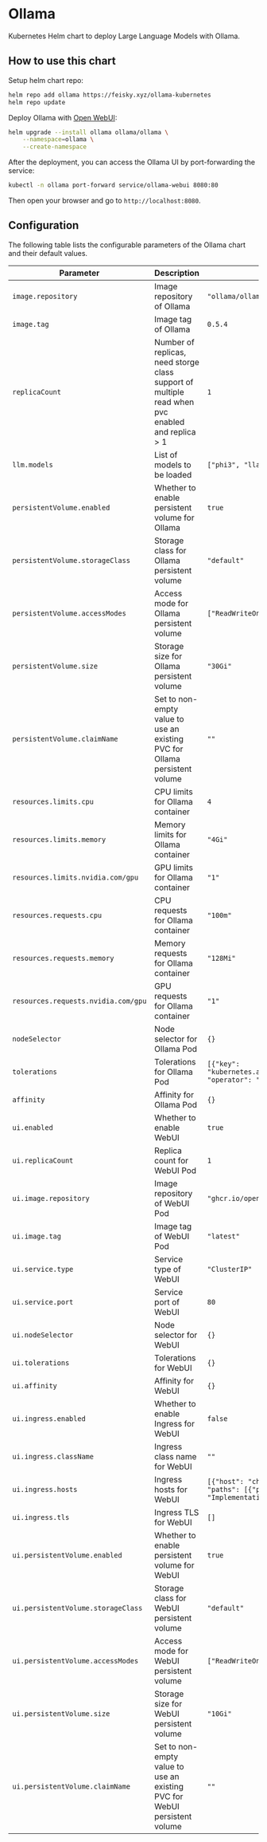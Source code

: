 # Ollama

Kubernetes Helm chart to deploy Large Language Models with Ollama.

## How to use this chart

Setup helm chart repo:

```bash
helm repo add ollama https://feisky.xyz/ollama-kubernetes
helm repo update
```

Deploy Ollama with [Open WebUI](https://github.com/open-webui/open-webui):

```sh
helm upgrade --install ollama ollama/ollama \
    --namespace=ollama \
    --create-namespace
```

After the deployment, you can access the Ollama UI by port-forwarding the service:

```bash
kubectl -n ollama port-forward service/ollama-webui 8080:80
```

Then open your browser and go to `http://localhost:8080`.

## Configuration

The following table lists the configurable parameters of the Ollama chart and their default values.

| Parameter                | Description             | Default        |
| ------------------------ | ----------------------- | -------------- |
| `image.repository` | Image repository of Ollama | `"ollama/ollama"` |
| `image.tag` | Image tag of Ollama | `0.5.4` |
| `replicaCount` | Number of replicas, need storge class support of multiple read when pvc enabled and replica > 1 | `1` |
| `llm.models` | List of models to be loaded | `["phi3", "llama3"]` |
| `persistentVolume.enabled` | Whether to enable persistent volume for Ollama | `true` |
| `persistentVolume.storageClass` | Storage class for Ollama persistent volume | `"default"` |
| `persistentVolume.accessModes` | Access mode for Ollama persistent volume | `["ReadWriteOnce"]` |
| `persistentVolume.size` | Storage size for Ollama persistent volume | `"30Gi"` |
| `persistentVolume.claimName` | Set to non-empty value to use an existing PVC for Ollama persistent volume | `""` |
| `resources.limits.cpu` | CPU limits for Ollama container | `4` |
| `resources.limits.memory` | Memory limits for Ollama container  | `"4Gi"` |
| `resources.limits.nvidia.com/gpu` | GPU limits for Ollama container  | `"1"` |
| `resources.requests.cpu` | CPU requests for Ollama container | `"100m"` |
| `resources.requests.memory` | Memory requests for Ollama container | `"128Mi"` |
| `resources.requests.nvidia.com/gpu` | GPU requests for Ollama container | `"1"` |
| `nodeSelector` | Node selector for Ollama Pod | `{}` |
| `tolerations` | Tolerations for Ollama Pod | `[{"key": "kubernetes.azure.com/scalesetpriority", "operator": "Exists"}]` |
| `affinity` | Affinity for Ollama Pod | `{}` |
| `ui.enabled` | Whether to enable WebUI | `true` |
| `ui.replicaCount` | Replica count for WebUI Pod | `1` |
| `ui.image.repository` | Image repository of WebUI Pod | `"ghcr.io/open-webui/open-webui"` |
| `ui.image.tag` | Image tag of WebUI Pod | `"latest"` |
| `ui.service.type` | Service type of WebUI | `"ClusterIP"` |
| `ui.service.port` | Service port of WebUI | `80` |
| `ui.nodeSelector` | Node selector for WebUI | `{}` |
| `ui.tolerations` | Tolerations for WebUI | `{}` |
| `ui.affinity` | Affinity for WebUI | `{}` |
| `ui.ingress.enabled` | Whether to enable Ingress for WebUI | `false` |
| `ui.ingress.className` | Ingress class name for WebUI | `""` |
| `ui.ingress.hosts` | Ingress hosts for WebUI | `[{"host": "chart-example.local", "paths": [{"path": "/", "pathType": "ImplementationSpecific"}]}]` |
| `ui.ingress.tls` | Ingress TLS for WebUI | `[]` |
| `ui.persistentVolume.enabled` | Whether to enable persistent volume for WebUI | `true` |
| `ui.persistentVolume.storageClass` | Storage class for WebUI persistent volume  | `"default"` |
| `ui.persistentVolume.accessModes` | Access mode for WebUI persistent volume | `["ReadWriteOnce"]` |
| `ui.persistentVolume.size` | Storage size for WebUI persistent volume | `"10Gi"` |
| `ui.persistentVolume.claimName` | Set to non-empty value to use an existing PVC for WebUI persistent volume | `""` |
